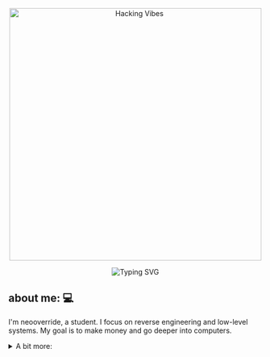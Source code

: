 <p align="center">
  <img src="https://media4.giphy.com/media/v1.Y2lkPTc5MGI3NjExYnEwMnF1YXliMjM1YTIyM2Rzd3E3d3piZjZ0bXpnZ2J6Z3BqZjJwNCZlcD12MV9pbnRlcm5hbF9naWZfYnlfaWQmY3Q9Zw/4BXepI8P8jUFc6nBJ2/giphy.gif" alt="Hacking Vibes" width="500"/>
</p>

<p align="center">
  <img src="https://readme-typing-svg.demolab.com?font=Fira+Code&pause=1000&color=DADADA&center=true&vCenter=true&width=550&lines=I+don't+play+games%2C+I+reverse+them.;I+can+analyze+memory+for+hours." alt="Typing SVG" />
</p>


## about me: 💻
I'm neooverride, a student. I focus on reverse engineering and low-level systems. My goal is to make money and go deeper into computers.
<details>
  <summary>A bit more:</summary>
  <br>
  <ol>
    <li><strong>Name:</strong> Alishba Abdul.</li>
    <li><strong>From:</strong> Pakistan.</li>
    <li><strong>Hobby:</strong> Coin collecting.</li>
    <li><strong>Friend:</strong> AI.</li>
    <li><strong>Fact:</strong> I prefer working alone.</li>
  </ol>
</details>

